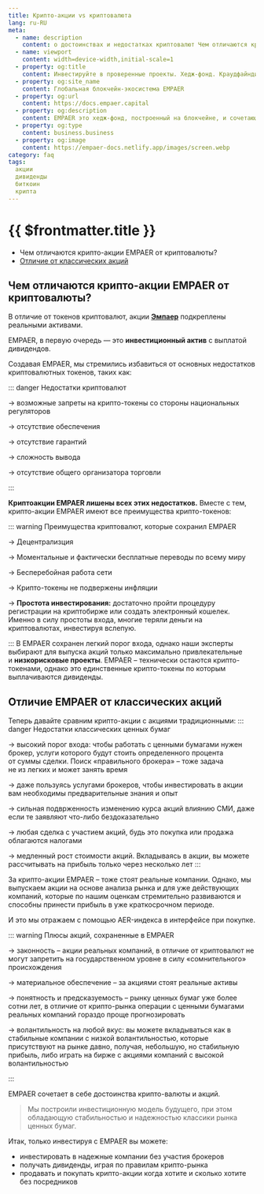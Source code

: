 ```yaml
---
title: Крипто-акции vs криптовалюта 
lang: ru-RU
meta:
  - name: description
    content: о достоинствах и недостатках криптовалют Чем отличаются крипто-акции EMPAER от криптовалюты и классических акций?
  - name: viewport 
    content: width=device-width,initial-scale=1
  - property: og:title 
    content: Инвестируйте в проверенные проекты. Хедж-фонд. Краудфайндинг. Криптоакции | EMPAER
  - property: og:site_name 
    content: Глобальная блокчейн-экосистема EMPAER
  - property: og:url 
    content: https://docs.empaer.capital
  - property: og:description 
    content: EMPAER это хедж-фонд, построенный на блокчейне, и сочетающий преимущества инвестирования в традиционные акции с простотой крипто-платформы.
  - property: og:type 
    content: business.business
  - property: og:image 
    content: https://empaer-docs.netlify.app/images/screen.webp
category: faq
tags: 
  акции 
  дивиденды
  биткоин 
  крипта
---
```



# {{ $frontmatter.title }}

* Чем отличаются крипто-акции EMPAER от криптовалюты?
* [Отличие от классических акций](#%D0%BE%D1%82%D0%BB%D0%B8%D1%87%D0%B8%D0%B5-empaer-%D0%BE%D1%82-%D0%BA%D0%BB%D0%B0%D1%81%D1%81%D0%B8%D1%87%D0%B5%D1%81%D0%BA%D0%B8%D1%85-%D0%B0%D0%BA%D1%86%D0%B8%D0%B8)

## Чем отличаются крипто-акции EMPAER от криптовалюты? <Badge text="?" type="warning"/>

 В отличие от токенов криптовалют, акции **[Эмпаер](https://empaer.capital)** подкреплены реальными активами.

EMPAER, в первую очередь — это **инвестиционный актив** с выплатой дивидендов.

Создавая EMPAER, мы стремились избавиться от&#160;основных недостатков криптовалютных токенов, таких как:

::: danger Недостатки криптовалют

 &#8594;  возможные запреты на крипто-токены со&#160;стороны национальных регуляторов

  &#8594;  отсутствие обеспечения
  
  &#8594;  отсутствие гарантий
  
  &#8594;  cложность вывода
  
  &#8594;  отсутствие общего организатора торговли
  
:::

**Криптоакции EMPAER лишены всех этих недостатков.** Вместе с тем, крипто-акции EMPAER имеют все преимущества крипто-токенов:

::: warning Преимущества криптовалют, которые сохранил EMPAER

 &#8594;  Децентрализция

  &#8594;  Моментальные и фактически бесплатные переводы по всему миру
  
  &#8594;  Бесперебойная работа сети

  &#8594;  Крипто-токены не подвержены инфляции

  &#8594; **Простота инвестирования:** достаточно пройти процедуру регистрации на криптобирже или создать электронный кошелек. Именно в силу простоты входа, многие теряли деньги на криптовалютах, инвестируя вслепую.

:::
В EMPAER сохранен легкий порог входа, однако наши&#160;эксперты выбирают для выпуска акций только максимально привлекательные и&#160;**низкорисковые проекты**. EMPAER – технически остаются крипто-токенами, однако это единственные крипто-токены по которым выплачиваются дивиденды.

## Отличие EMPAER от классических акций <Badge text="?" type="warning"/>

Теперь давайте сравним крипто-акции с акциями традиционными:
::: danger Недостатки классических ценных бумаг

 &#8594;  высокий порог входа: чтобы работать с&#160;ценными бумагами нужен брокер, услуги которого будут стоить определенного процента от&#160;суммы сделки. Поиск «правильного брокера» – тоже задача не&#160;из&#160;легких и&#160;может занять время

 &#8594;   даже пользуясь услугами брокеров, чтобы инвестировать в акции вам необходимы предварительные знания и опыт

  &#8594;   сильная подврженность изменению курса акций влиянию СМИ, даже если&#160;те заявляют что-либо бездоказательно
  
  &#8594;  любая сделка с участием акций, будь это покупка или продажа облагаются налогами

  &#8594; медленный рост стоимости акций. Вкладываясь в акции, вы можете рассчитывать на прибыль только через несколько лет
:::

За крипто-акции EMPAER – тоже стоят реальные компании. Однако, мы выпускаем акции на основе анализа рынка и для уже действующих компаний, которые по нашим оценкам стремительно развиваются и способны принести прибыль в уже краткосрочном периоде.

И это мы отражаем с помощью AER-индекса в интерфейсе при покупке.

::: warning Плюсы акций, сохраненные в EMPAER

 &#8594;  законность – акции реальных компаний, в отличие от криптовалют не могут запретить на государственном уровне в силу  «сомнительного» происхождения

  &#8594;  материальное обеспечение – за акциями стоят реальные активы
  
  &#8594;  понятность и предсказуемость – рынку ценных бумаг уже более сотни лет, в отличие от крипто-рынка операции с ценными бумагами реальных компаний гораздо проще прогнозировать

  &#8594;  волантильность на любой вкус: вы можете вкладываться как в стабильные компании с низкой волантильностью, которые присутствуют на рынке давно, получая, небольшую, но стабильную прибыль, либо играть на бирже с акциями компаний с высокой волантильностью

:::

EMPAER сочетает в себе достоинства крипто-валюты и акций.

> Мы построили инвестиционную модель будущего, при этом обладающую стабильностью и надежностью классики рынка ценных бумаг.

Итак, только инвестируя с EMPAER вы можете:

* инвестировать в надежные компании без участия брокеров
* получать дивиденды, играя по правилам крипто-рынка
* продавать и покупать крипто-акции когда хотите и сколько хотите без посредников
